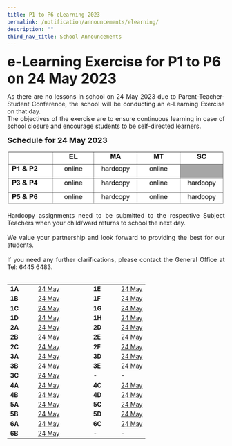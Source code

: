 ```yaml
---
title: P1 to P6 eLearning 2023
permalink: /notification/announcements/elearning/
description: ""
third_nav_title: School Announcements
---
```

<b><font size="6">e-Learning Exercise for P1 to P6 on 24 May 2023</font></b>

<div style="text-align:justify;">As there are no lessons in school on 24 May 2023 due to Parent-Teacher-Student Conference, the school will be conducting an e-Learning Exercise on that day.<br>
The objectives of the exercise are to ensure continuous learning in case of school closure and encourage students to be self-directed learners.</div>

<b><font size="4">Schedule for 24 May 2023</font></b>

![](/images/Announcement/2023/2023%2005%2022%20timetable.png)

<div style="text-align:justify;">Hardcopy assignments need to be submitted to the respective Subject Teachers when your child/ward returns to school the next day.<br><br>We value your partnership and look forward to providing the best for our students.<br><br>If you need any further clarifications, please contact the General Office at Tel: 6445 6483.</div><br>

<table style="width: 100%;"><tbody><tr>
<td style="width: 20%;"><b>1A</b></td>
<td style="width: 20%;"><a href="https://docs.google.com/spreadsheets/d/e/2PACX-1vR7gdkePDOLJRCl6nvmweCwjbN5iHstYl6kBa56fmM5DKGuagZSnOn60aE6A2MHAFWnVBcuzAz43uiU/pubhtml?gid=1527936744&amp;single=true" target="_blank">24 May</a></td>
<td style="width: 20%;"> </td>
<td style="width: 20%;"><b>1E</b></td>
<td style="width: 20%;"><a href="https://docs.google.com/spreadsheets/d/e/2PACX-1vR0bPwbtYL7yQoG7Z58pxlMKobqsTZ2HFvMjhMFMuGVsDrLFxkCiBV3L_BIndn6rAMDyCrL0m96nkax/pubhtml" target="_blank">24 May</a></td>
</tr><tr>
<td><b>1B</b></td>
<td><a href="https://docs.google.com/spreadsheets/d/e/2PACX-1vSes6Y-QlcW8rNd5MNsdZbzBgDW3vmQbKhT8Addl2vxmU2EKUid3NvSfkFeePyz53QIPgPhQOVwpIMx/pubhtml?gid=1527936744&amp;single=true" target="_blank">24 May</a></td>
<td> </td>
<td><b>1F</b></td>
<td><a href="https://docs.google.com/spreadsheets/d/e/2PACX-1vSCbsUFWP466jDbMozjbguZl-8yRNkhftcjIgJRV_g_l_ro1YO2ECyMh-YeFcFmdFu3tKt5pO8a6HNY/pubhtml" target="_blank">24 May</a></td>
</tr><tr>
<td><b>1C</b></td>
<td><a href="https://docs.google.com/spreadsheets/d/e/2PACX-1vRogiemGvM8g1Cbp2Icv4AAGYLoCBQq3houfNf-TPm3rrnrJravJt4k3PauOZ91p9Eg_j2TF0xJt_X-/pubhtml?gid=1527936744&amp;single=true" target="_blank">24 May</a></td>
	<td> </td>
<td><b>1G</b></td>
<td><a href="https://docs.google.com/spreadsheets/d/e/2PACX-1vQCGHtWrrdUC6HT6h7XQCs1MDYz_uGxt_uk5egS_HkrhsLG8SklxaHfgqxUYVxp8nH_hshFulQz-8DQ/pubhtml" target="_blank">24 May</a></td>
</tr><tr>
<td><b>1D</b></td>
<td><a href="https://docs.google.com/spreadsheets/d/e/2PACX-1vSG0mc1AFzLWrDM2ANcAskZRNFpIIu3DrLG0sJovIHLseCsVJ6VPnfzJuXl7C8meRNIufPSkMSW-ygQ/pubhtml" target="_blank">24 May</a></td>
<td> </td>
<td><b>1H</b></td>
<td><a href="https://docs.google.com/spreadsheets/d/e/2PACX-1vQi_7f--ffNWw3TNGsNk4Hnlo6dzxQCLc1iu9U-spycLO-IbJ4YjXvgeq8-rZS90TciprsbqmdFS7ov/pubhtml" target="_blank">24 May</a></td>
</tr><tr>
<td><b>2A</b></td>
<td><a href="https://docs.google.com/spreadsheets/d/e/2PACX-1vRrzO4muteu3KzBG8CDRiEL4SFBBu2hssaNJ3tC5n2IBbiDr7GsRrIE0Rr9UaUgU_p6QFEM_EjgKp2Y/pubhtml" target="_blank">24 May</a></td>
<td> </td>
<td><b>2D</b></td>
<td><a href="https://docs.google.com/spreadsheets/d/e/2PACX-1vSnV_uKYWP26-muU3U-yCXdI5_7ZV9c_GpeGx0UaP1cAdMd1qQSR0aiC1Wb8-ncGlnDBWucPo7Q8rhJ/pubhtml" target="_blank">24 May</a></td>
</tr><tr>
<td><b>2B</b></td>
<td><a href="https://docs.google.com/spreadsheets/d/e/2PACX-1vT76VPQ8vGk45F-ygd87iH416PtpfqvNwZpXMKeIXPpVa4hM30YKKGhQxzHe9yz4NIaGcmw7jXGshAA/pubhtml" target="_blank">24 May</a></td>
<td> </td>
<td><b>2E</b></td>
<td><a href="https://docs.google.com/spreadsheets/d/e/2PACX-1vRKZ8C2skpiad9RdiAYqKFU17rZXnlQ7vSkC4kBongSqtGNze3XO6LZHc9nIbFsH21F1kWo66mo6sBk/pubhtml" target="_blank">24 May</a></td>
</tr><tr>
<td><b>2C</b></td>
<td><a href="https://docs.google.com/spreadsheets/d/e/2PACX-1vT76VPQ8vGk45F-ygd87iH416PtpfqvNwZpXMKeIXPpVa4hM30YKKGhQxzHe9yz4NIaGcmw7jXGshAA/pubhtml" target="_blank">24 May</a></td>
<td> </td>
<td><b>2F</b></td>
<td><a href="https://docs.google.com/spreadsheets/d/e/2PACX-1vQxXNE-PinRpVgT1wP_jvH5C7H1_bceaxqbeWugqFag8yx-Ll-GkkM2uYMx0NA8_bNGQN5En-0oGgTm/pubhtml" target="_blank">24 May</a></td>
</tr><tr>
<td><b>3A</b></td>
<td><a href="https://docs.google.com/spreadsheets/d/e/2PACX-1vRWDh894PRbjxq-_KMdwUi29L1nCdvoIChRuQtRprJZVKA1cQM5sZviEa3KjovREQvXpSfTSP52Seey/pubhtml" target="_blank">24 May</a></td>
<td> </td>
<td><b>3D</b></td>
<td><a href="https://docs.google.com/spreadsheets/d/e/2PACX-1vQaoarC-4dflfrt7f4uVqO1LV8cqgYrOA2rKFZbWYRta7vontw-FKVEtElriiVZvWfDI1oGHhxhWYkE/pubhtml" target="_blank">24 May</a></td>
</tr><tr>
<td><b>3B</b></td>
<td><a href="https://docs.google.com/spreadsheets/d/e/2PACX-1vQ68gaWcqZ62D_t0DD3pCDGefI18GBSjpHk1DRVMm8hzaidOtP75EAdl8GkBey9uN6DeP6KPSON4yv9/pubhtml" target="_blank">24 May</a></td>
<td> </td>
<td><b>3E</b></td>
<td><a href="https://docs.google.com/spreadsheets/d/e/2PACX-1vRPhOC-ndwtmxk1j67Wrhkgw1KJ4bGiAtZWWQJpKlIGGRn5MdhxoQ75MsjnAMZDBpKWHHlknqpd4WK0/pubhtml" target="_blank">24 May</a></td>
</tr><tr>
<td><b>3C</b></td>
<td><a href="https://docs.google.com/spreadsheets/d/e/2PACX-1vSOUd3nwDJ8AFnAFzJZMShzG9oOrLAs-xBLSoAYQRcn_b8hT-XVC3dudyrbFMzNvQh78joGa85lultl/pubhtml" target="_blank">24 May</a></td>
<td> </td>
<td>-</td>
<td>-</td>
</tr><tr>
<td><b>4A</b></td>
<td><a href="https://docs.google.com/spreadsheets/d/e/2PACX-1vQ-rsAthBWtLeSAFHrPazgpP2PfKHv5rUuWtVWNfxcLD83mbxxCmwJH14Krnj8E3c2vncUZrdpYFa9r/pubhtml" target="_blank">24 May</a></td>
<td> </td>
<td><b>4C</b></td>
<td><a href="https://docs.google.com/spreadsheets/d/e/2PACX-1vTyTjVFPIrpQf7OHb36w0S0FRC8u9gH36jWqgTt4J9OI-fgdW9To_7Ye5XQ7sVNLZ1xSLb_wdE04Hr2/pubhtml" target="_blank">24 May</a></td>
</tr><tr>
<td><b>4B</b></td>
<td><a href="https://docs.google.com/spreadsheets/d/e/2PACX-1vR_mjrPOVFDMlB2O-MAAn2SwKNdcysSJ-mRnN5owIPT_5GGyswWIqB-aTdixjbnkCBaPpNHY4roiYrK/pubhtml" target="_blank">24 May</a></td>
<td> </td>
<td><b>4D</b></td>
<td><a href="https://docs.google.com/spreadsheets/d/e/2PACX-1vT4e-2pdH6yBPeG8Hvgay9iDWeWueHWrgJmRJq120qjfvkSbcnlcUevS_0s4bUKtoDF2dIkoOwtmyVX/pubhtml" target="_blank">24 May</a></td>
</tr><tr>
<td><b>5A</b></td>
<td><a href="https://docs.google.com/spreadsheets/d/e/2PACX-1vQt8mAyCAFwZF_7joHaWQtOs22wUDvQML6NauOm1DOFrK5LxXURKYKKEkXdin1NjNQ82wG1SgU2OrE7/pubhtml" target="_blank">24 May</a></td>
<td> </td>
<td><b>5C</b></td>
<td><a href="https://docs.google.com/spreadsheets/d/e/2PACX-1vTCwQhKVLKleN3YY8sKBjIoC7-DwdrRfh98IzR3FYECRQTdQrPDre4_6lMH4hf3r4zepLWOAs3n_R8m/pubhtml" target="_blank">24 May</a></td>
</tr><tr>
<td><b>5B</b></td>
<td><a href="https://docs.google.com/spreadsheets/d/e/2PACX-1vTD0Qm7QLefQVfa8qquB4MYB9wvPGhpDKVUCQGX39LdCvrCZ6jJ36eiwVjHHbsa-WVAs-mmdv9SGj1L/pubhtml" target="_blank">24 May</a></td>
<td> </td>
<td><b>5D</b></td>
<td><a href="https://docs.google.com/spreadsheets/d/e/2PACX-1vQ54HNo8wkU_o0V2eef_iBanV4CFd294LH7or5g2idS6r1J6GPh0HCTq6Um4cx-CVjte0LDe8TxwL5m/pubhtml" target="_blank">24 May</a></td>
</tr><tr>
<td><b>6A</b></td>
<td><a href="https://docs.google.com/spreadsheets/d/e/2PACX-1vScat6TcEQ_rURBYIuV3xHzO8rrYEujLK2ihKnIMeIXC1mvSaNVZq3_BRywtwqniwWApwE_2bCm2BbL/pubhtml" target="_blank">24 May</a></td>
<td> </td>
<td><b>6C</b></td>
<td><a href="https://docs.google.com/spreadsheets/d/e/2PACX-1vSdikT5ZDpcqC7Qks8M67il00TxVdMV3KunErkaxZTO5Qa6lN2B_sm1fyJ9hMDBbpMXj14vOuuEFpRV/pubhtml" target="_blank">24 May</a></td>
</tr><tr>
<td><b>6B</b></td>
<td><a href="https://docs.google.com/spreadsheets/d/e/2PACX-1vQoxg_39OrByLnK2su1Yum_vG0HW_O3v2nsAwPmDVY5mAq8eUI9t3AThsP_OGC690A73JSfW0IcoMpl/pubhtml" target="_blank">24 May</a></td>
<td> </td>
<td>-</td>
<td>-</td>
</tr></tbody></table><br>